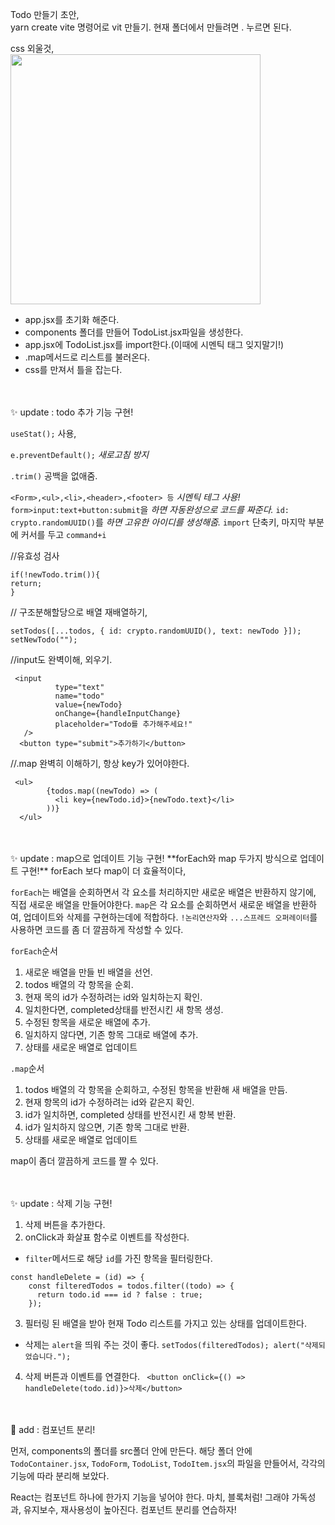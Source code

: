 Todo 만들기 초안,</br>
yarn create vite 명령어로 vit 만들기.
현재 폴더에서 만들려면 . 누르면 된다.

css 외울것,</br>
<img src='https://teamsparta.notion.site/image/https%3A%2F%2Fprod-files-secure.s3.us-west-2.amazonaws.com%2F83c75a39-3aba-4ba4-a792-7aefe4b07895%2Fbf5aace6-8f0f-46cc-bda8-b14a901881d8%2FUntitled.png?table=block&id=699adf24-b18d-4649-bd33-6e10bbfdc439&spaceId=83c75a39-3aba-4ba4-a792-7aefe4b07895&width=2000&userId=&cache=v2' width="400" height='auto'>

- app.jsx를 초기화 해준다.
- components 폴더를 만들어 TodoList.jsx파일을 생성한다.
- app.jsx에 TodoList.jsx를 import한다.(이때에 시멘틱 태그 잊지말기!)
- .map메서드로 리스트를 불러온다.
- css를 만져서 틀을 잡는다.

</br>
</br>
✨ update  : todo 추가 기능 구현!

`useStat();` 사용,

 `e.preventDefault();`  _새로고침 방지_

`.trim()` 공백을 없애줌.

` <Form>,<ul>,<li>,<header>,<footer> 등 ` _시멘틱 테그 사용!_
`form>input:text+button:submit`을 _하면 자동완성으로 코드를 짜준다._
`id: crypto.randomUUID()`를 _하면 고유한 아이디를 생성해줌._
`import` 단축키, 마지막 부분에 커서를 두고 `command+i`

 //유효성 검사 
```
if(!newTodo.trim()){
return;
}
``` 

 // 구조분해할당으로 배열 재배열하기,
```
setTodos([...todos, { id: crypto.randomUUID(), text: newTodo }]);
setNewTodo("");
```

//input도 완벽이해, 외우기.
```
 <input
          type="text"
          name="todo"
          value={newTodo}
          onChange={handleInputChange}
          placeholder="Todo를 추가해주세요!"
   />
  <button type="submit">추가하기</button>
```
//.map 완벽히 이해하기, 항상 key가 있어야한다.
```
 <ul>
        {todos.map((newTodo) => (
          <li key={newTodo.id}>{newTodo.text}</li>
        ))}
  </ul>
```

</br>
</br>
✨ update  : map으로 업데이트 기능 구현!
**forEach와 map 두가지 방식으로 업데이트 구현!**
forEach 보다 map이 더 효율적이다,

`forEach`는 배열을 순회하면서 각 요소를 처리하지만 새로운 배열은 반환하지 않기에, 직접 새로운 배열을 만들어야한다.
`map`은 각 요소를 순회하면서 새로운 배열을 반환하여, 업데이트와 삭제를 구현하는데에 적합하다.
`!논리연산자`와 `...스프레드 오퍼레이터`를 사용하면 코드를 좀 더 깔끔하게 작성할 수 있다.

`forEach`순서
  1. 새로운 배열을 만들 빈 배열을 선언.
  2. todos 배열의 각 항목을 순회.
  3. 현재 목의 id가 수정하려는 id와 일치하는지 확인.
  4. 일치한다면, completed상태를 반전시킨 새 항목 생성.
  5. 수정된 항목을 새로운 배열에 추가.
  6. 일치하지 않다면, 기존 항목 그대로 배열에 추가.
  7. 상태를 새로운 배열로 업데이트

`.map`순서
  1. todos 배열의 각 항목을 순회하고, 수정된 항목을 반환해 새 배열을 만듬.
  2. 현재 항목의 id가 수정하려는 id와 같은지 확인.
  3.  id가 일치하면, completed 상태를 반전시킨 새 항복 반환.
  4. id가 일치하지 않으면, 기존 항목 그대로 반환.
  5. 상태를 새로운 배열로 업데이트

map이 좀더 깔끔하게 코드를 짤 수 있다.


</br>
</br>
✨ update  : 삭제 기능 구현!

1. 삭제 버튼을 추가한다.
2. onClick과 화살표 함수로 이벤트를 작성한다.
 - `filter`메서드로 해당 `id`를 가진 항목을 필터링한다.
```
const handleDelete = (id) => {
    const filteredTodos = todos.filter((todo) => {
      return todo.id === id ? false : true;
    });
```

3. 필터링 된 배열을 받아 현재 Todo 리스트를 가지고 있는 상태를 업데이트한다.
 - 삭제는 `alert`을 띄워 주는 것이 좋다.
`setTodos(filteredTodos);
    alert("삭제되었습니다.");`

4. 삭제 버튼과 이벤트를 연결한다.
` <button onClick={() => handleDelete(todo.id)}>삭제</button>`

</br>
</br>
🎉 add : 컴포넌트 분리!

먼저, components의 폴더를 src폴더 안에 만든다.
해당 폴더 안에 `TodoContainer.jsx`, `TodoForm`, `TodoList`, `TodoItem.jsx`의 파일을 만들어서,
각각의 기능에 따라 분리해 보았다.

React는 컴포넌트 하나에 한가지 기능을 넣어야 한다. 마치, 블록처럼!
그래야 가독성과, 유지보수, 재사용성이 높아진다.
컴포넌트 분리를 연습하자!
